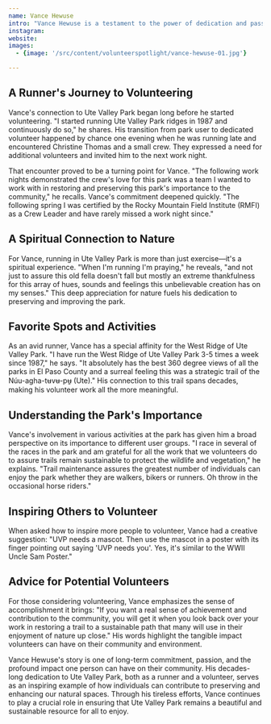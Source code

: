 ```yaml
---
name: Vance Hewuse
intro: "Vance Hewuse is a testament to the power of dedication and passion in volunteering. As one of the most committed volunteers at Friends of Ute Valley Park (FUVP), Vance consistently tops the charts in volunteer hours year after year. His unwavering commitment to making Ute Valley Park the best it can be is an inspiration to all who know him."
instagram: 
website: 
images: 
  - {image: '/src/content/volunteerspotlight/vance-hewuse-01.jpg'}

---
```


## A Runner's Journey to Volunteering

Vance's connection to Ute Valley Park began long before he started volunteering. "I started running Ute Valley Park ridges in 1987 and continuously do so," he shares. His transition from park user to dedicated volunteer happened by chance one evening when he was running late and encountered Christine Thomas and a small crew. They expressed a need for additional volunteers and invited him to the next work night.

That encounter proved to be a turning point for Vance. "The following work nights demonstrated the crew's love for this park was a team I wanted to work with in restoring and preserving this park's importance to the community," he recalls. Vance's commitment deepened quickly. "The following spring I was certified by the Rocky Mountain Field Institute (RMFI) as a Crew Leader and have rarely missed a work night since."

## A Spiritual Connection to Nature

For Vance, running in Ute Valley Park is more than just exercise—it's a spiritual experience. "When I'm running I'm praying," he reveals, "and not just to assure this old fella doesn't fall but mostly an extreme thankfulness for this array of hues, sounds and feelings this unbelievable creation has on my senses." This deep appreciation for nature fuels his dedication to preserving and improving the park.

## Favorite Spots and Activities

As an avid runner, Vance has a special affinity for the West Ridge of Ute Valley Park. "I have run the West Ridge of Ute Valley Park 3-5 times a week since 1987," he says. "It absolutely has the best 360 degree views of all the parks in El Paso County and a surreal feeling this was a strategic trail of the Núu-agha-tʉvʉ-pʉ̱ (Ute)." His connection to this trail spans decades, making his volunteer work all the more meaningful.

## Understanding the Park's Importance

Vance's involvement in various activities at the park has given him a broad perspective on its importance to different user groups. "I race in several of the races in the park and am grateful for all the work that we volunteers do to assure trails remain sustainable to protect the wildlife and vegetation," he explains. "Trail maintenance assures the greatest number of individuals can enjoy the park whether they are walkers, bikers or runners. Oh throw in the occasional horse riders."

## Inspiring Others to Volunteer

When asked how to inspire more people to volunteer, Vance had a creative suggestion: "UVP needs a mascot. Then use the mascot in a poster with its finger pointing out saying 'UVP needs you'. Yes, it's similar to the WWII Uncle Sam Poster."

## Advice for Potential Volunteers

For those considering volunteering, Vance emphasizes the sense of accomplishment it brings: "If you want a real sense of achievement and contribution to the community, you will get it when you look back over your work in restoring a trail to a sustainable path that many will use in their enjoyment of nature up close." His words highlight the tangible impact volunteers can have on their community and environment.

Vance Hewuse's story is one of long-term commitment, passion, and the profound impact one person can have on their community. His decades-long dedication to Ute Valley Park, both as a runner and a volunteer, serves as an inspiring example of how individuals can contribute to preserving and enhancing our natural spaces. Through his tireless efforts, Vance continues to play a crucial role in ensuring that Ute Valley Park remains a beautiful and sustainable resource for all to enjoy.